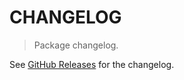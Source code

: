 # CHANGELOG

> Package changelog.

See [GitHub Releases](https://github.com/stdlib-js/math-base-tools/releases) for the changelog.